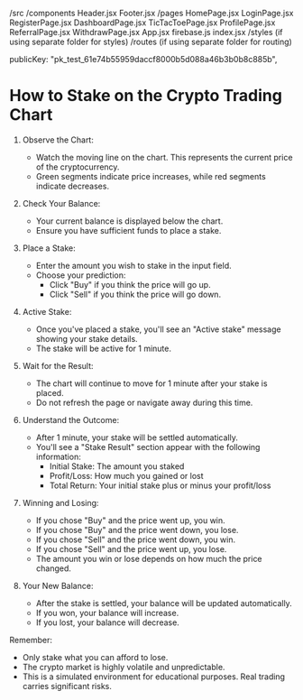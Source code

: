 /src
/components
Header.jsx
Footer.jsx
/pages
HomePage.jsx
LoginPage.jsx
RegisterPage.jsx
DashboardPage.jsx
TicTacToePage.jsx
ProfilePage.jsx
ReferralPage.jsx
WithdrawPage.jsx
App.jsx
firebase.js
index.jsx
/styles (if using separate folder for styles)
/routes (if using separate folder for routing)

publicKey: "pk_test_61e74b55959daccf8000b5d088a46b3b0b8c885b",

# How to Stake on the Crypto Trading Chart

1. Observe the Chart:

   - Watch the moving line on the chart. This represents the current price of the cryptocurrency.
   - Green segments indicate price increases, while red segments indicate decreases.

2. Check Your Balance:

   - Your current balance is displayed below the chart.
   - Ensure you have sufficient funds to place a stake.

3. Place a Stake:

   - Enter the amount you wish to stake in the input field.
   - Choose your prediction:
     - Click "Buy" if you think the price will go up.
     - Click "Sell" if you think the price will go down.

4. Active Stake:

   - Once you've placed a stake, you'll see an "Active stake" message showing your stake details.
   - The stake will be active for 1 minute.

5. Wait for the Result:

   - The chart will continue to move for 1 minute after your stake is placed.
   - Do not refresh the page or navigate away during this time.

6. Understand the Outcome:

   - After 1 minute, your stake will be settled automatically.
   - You'll see a "Stake Result" section appear with the following information:
     - Initial Stake: The amount you staked
     - Profit/Loss: How much you gained or lost
     - Total Return: Your initial stake plus or minus your profit/loss

7. Winning and Losing:

   - If you chose "Buy" and the price went up, you win.
   - If you chose "Buy" and the price went down, you lose.
   - If you chose "Sell" and the price went down, you win.
   - If you chose "Sell" and the price went up, you lose.
   - The amount you win or lose depends on how much the price changed.

8. Your New Balance:
   - After the stake is settled, your balance will be updated automatically.
   - If you won, your balance will increase.
   - If you lost, your balance will decrease.

Remember:

- Only stake what you can afford to lose.
- The crypto market is highly volatile and unpredictable.
- This is a simulated environment for educational purposes. Real trading carries significant risks.
